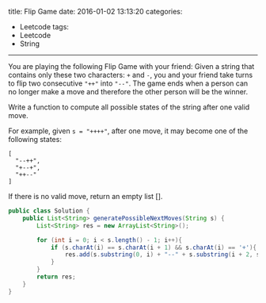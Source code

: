 title: Flip Game
date: 2016-01-02 13:13:20
categories:
- Leetcode
tags:
- Leetcode
- String
---
You are playing the following Flip Game with your friend: Given a string that contains only these two characters: `+` and `-`, you and your friend take turns to flip two consecutive `"++"` into `"--"`. The game ends when a person can no longer make a move and therefore the other person will be the winner.

Write a function to compute all possible states of the string after one valid move.

For example, given `s = "++++"`, after one move, it may become one of the following states:


```
[
  "--++",
  "+--+",
  "++--"
]
```
If there is no valid move, return an empty list [].

<!--more-->

```java
public class Solution {
    public List<String> generatePossibleNextMoves(String s) {
        List<String> res = new ArrayList<String>();

        for (int i = 0; i < s.length() - 1; i++){
            if (s.charAt(i) == s.charAt(i + 1) && s.charAt(i) == '+'){
                res.add(s.substring(0, i) + "--" + s.substring(i + 2, s.length()));
            }
        }
        return res;
    }
}
```